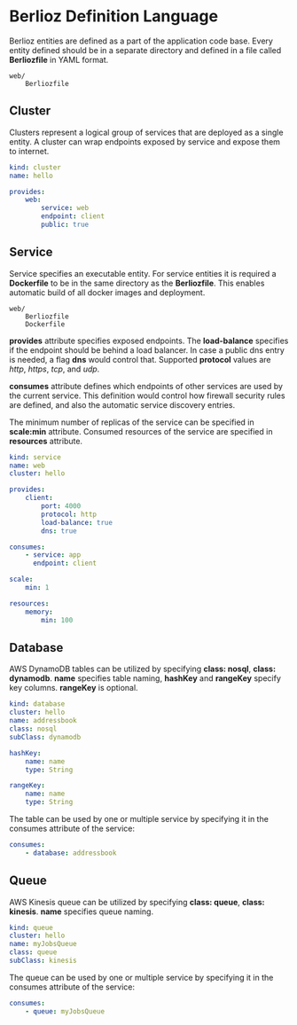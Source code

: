 # Berlioz Definition Language
Berlioz entities are defined as a part of the application code base.
Every entity defined should be in a separate directory and defined in a file
called **Berliozfile** in YAML format.

```
web/
    Berliozfile
```

## Cluster
Clusters represent a logical group of services that are deployed as a single entity.
A cluster can wrap endpoints exposed by service and expose them to internet.

```yaml
kind: cluster
name: hello

provides:
    web:
        service: web
        endpoint: client
        public: true
```

## Service
Service specifies an executable entity. For service entities it is required a
**Dockerfile** to be in the same directory as the **Berliozfile**. This enables
automatic build of all docker images and deployment.
```
web/
    Berliozfile
    Dockerfile
```

**provides** attribute specifies exposed endpoints. The **load-balance** specifies
if the endpoint should be behind a load balancer. In case a public dns entry is needed,
a flag **dns** would control that. Supported **protocol** values are *http*, *https*, *tcp*, and *udp*.

**consumes** attribute defines which endpoints of other services are used by the current
service. This definition would control how firewall security rules are defined, and also
the automatic service discovery entries.

The minimum number of replicas of the service can be specified in
**scale:min** attribute. Consumed resources of the service are specified in
**resources** attribute.

```yaml
kind: service
name: web
cluster: hello

provides:
    client:
        port: 4000
        protocol: http
        load-balance: true
        dns: true

consumes:
    - service: app
      endpoint: client

scale:
    min: 1

resources:
    memory:
        min: 100
```

## Database
AWS DynamoDB tables can be utilized by specifying **class: nosql**, **class: dynamodb**.
**name** specifies table naming, **hashKey** and **rangeKey** specify key columns. **rangeKey** is optional.

```yaml
kind: database
cluster: hello
name: addressbook
class: nosql
subClass: dynamodb

hashKey:
    name: name
    type: String

rangeKey:
    name: name
    type: String
```

The table can be used by one or multiple service by specifying it in the consumes
attribute of the service:

```yaml
consumes:
    - database: addressbook
```

## Queue
AWS Kinesis queue can be utilized by specifying **class: queue**, **class: kinesis**.
**name** specifies queue naming.

```yaml
kind: queue
cluster: hello
name: myJobsQueue
class: queue
subClass: kinesis

```

The queue can be used by one or multiple service by specifying it in the consumes
attribute of the service:

```yaml
consumes:
    - queue: myJobsQueue
```
